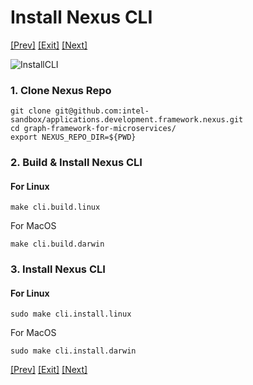 # Install Nexus CLI
[[Prev]](Playground-Lite.md) [[Exit]](../../README.md)  [[Next]](Playground-InstallRuntime-Lite.md)

![InstallCLI](../images/Playground-2-install-cli.png)

### 1. Clone Nexus Repo
```
git clone git@github.com:intel-sandbox/applications.development.framework.nexus.git
cd graph-framework-for-microservices/
export NEXUS_REPO_DIR=${PWD}
```

### 2. Build & Install Nexus CLI
#### For Linux
```
make cli.build.linux
```
For MacOS
```
make cli.build.darwin
```

### 3. Install Nexus CLI
#### For Linux
```
sudo make cli.install.linux
```
For MacOS
```
sudo make cli.install.darwin
```

[[Prev]](Playground-Lite.md) [[Exit]](../../README.md)  [[Next]](Playground-InstallRuntime-Lite.md)
